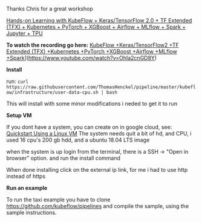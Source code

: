Thanks Chris for a great workshop

[Hands-on Learning with KubeFlow + Keras/TensorFlow 2.0 + TF Extended (TFX) + Kubernetes + PyTorch + XGBoost + Airflow + MLflow + Spark + Jupyter + TPU](https://www.eventbrite.com/e/full-day-workshop-kubeflow-kerastensorflow-20-tf-extended-tfx-kubernetes-pytorch-xgboost-airflow-tickets-63363033539)

**To watch the recording go here:** [KubeFlow +Keras/TensorFlow2 +TF Extended (TFX) +Kubernetes +PyTorch +XGBoost +Airflow +MLflow +Spark](https://img.youtube.com/vi/YOUTUBE_VIDEO_ID_HERE/0.jpg)](https://www.youtube.com/watch?v=OhIa2cnGD8Y)

**Install**

run: 
```curl https://raw.githubusercontent.com/ThomasHenckel/pipeline/master/kubeflow/infrastructure/user-data-cpu.sh | bash```

This will install with some minor modifications i neded to get it to run


**Setup VM**

If you dont have a system, you can create on in google cloud, see: [Quickstart Using a Linux VM](https://cloud.google.com/compute/docs/quickstart-linux)
The system needs quit a bit of hd, and CPU, i used 16 cpu's 200 gb hdd, and a ubuntu 18.04 LTS image

when the system is up login from the terminal, there is a SSH -> "Open in browser" option. and run the install command

When done installing click on the external ip link, for me i had to use http instead of https

**Run an example**

To run the taxi example you have to clone https://github.com/kubeflow/pipelines and compile the sample, using the sample instructions.
